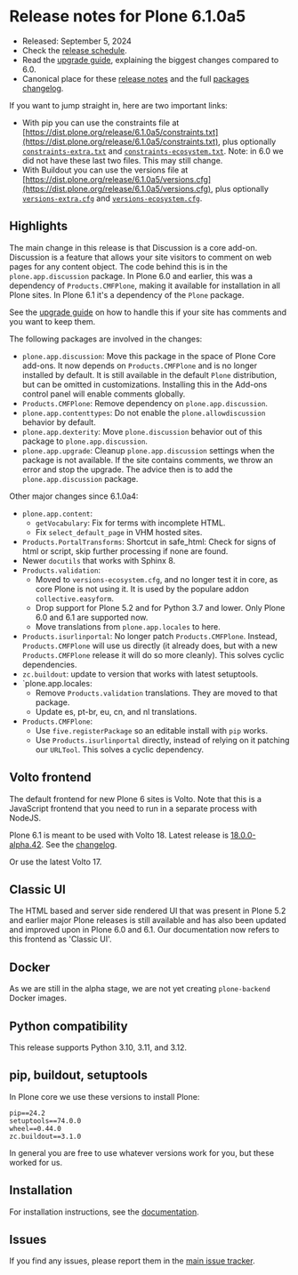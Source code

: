 # Release notes for Plone 6.1.0a5

* Released: September 5, 2024
* Check the [release schedule](https://plone.org/download/release-schedule).
* Read the [upgrade guide](https://6.docs.plone.org/backend/upgrading/version-specific-migration/upgrade-to-61.html), explaining the biggest changes compared to 6.0.
* Canonical place for these [release notes](https://dist.plone.org/release/6.1.0a5/RELEASE-NOTES.md) and the full [packages changelog](https://dist.plone.org/release/6.1.0a5/changelog.txt).

If you want to jump straight in, here are two important links:

* With pip you can use the constraints file at [https://dist.plone.org/release/6.1.0a5/constraints.txt](https://dist.plone.org/release/6.1.0a5/constraints.txt), plus optionally [`constraints-extra.txt`](https://dist.plone.org/release/6.1.0a5/constraints-extra.txt) and [`constraints-ecosystem.txt`](https://dist.plone.org/release/6.1.0a5/constraints-ecosystem.txt).  Note: in 6.0 we did not have these last two files.  This may still change.
* With Buildout you can use the versions file at [https://dist.plone.org/release/6.1.0a5/versions.cfg](https://dist.plone.org/release/6.1.0a5/versions.cfg), plus optionally [`versions-extra.cfg`](https://dist.plone.org/release/6.1.0a5/versions-extra.cfg) and [`versions-ecosystem.cfg`](https://dist.plone.org/release/6.1.0a5/versions-ecosystem.cfg).


## Highlights

The main change in this release is that Discussion is a core add-on.
Discussion is a feature that allows your site visitors to comment on web pages for any content object. The code behind this is in the `plone.app.discussion` package. In Plone 6.0 and earlier, this was a dependency of `Products.CMFPlone`, making it available for installation in all Plone sites. In Plone 6.1 it's a dependency of the `Plone` package.

See the [upgrade guide](https://6.docs.plone.org/backend/upgrading/version-specific-migration/upgrade-to-61.html#discussion-is-a-core-add-on) on how to handle this if your site has comments and you want to keep them.

The following packages are involved in the changes:

* `plone.app.discussion`: Move this package in the space of Plone Core add-ons.
  It now depends on `Products.CMFPlone` and is no longer installed by default.
  It is still available in the default `Plone` distribution, but can be omitted in customizations.
  Installing this in the Add-ons control panel will enable comments globally.
* `Products.CMFPlone`: Remove dependency on `plone.app.discussion`.
* `plone.app.contenttypes`: Do not enable the `plone.allowdiscussion` behavior by default.
* `plone.app.dexterity`: Move `plone.discussion` behavior out of this package to `plone.app.discussion`.
* `plone.app.upgrade`: Cleanup `plone.app.discussion` settings when the package is not available.  If the site contains comments, we throw an error and stop the upgrade.  The advice then is to add the `plone.app.discussion` package.

Other major changes since 6.1.0a4:

* `plone.app.content`:
  * `getVocabulary`: Fix for terms with incomplete HTML.
  * Fix `select_default_page` in VHM hosted sites.
* `Products.PortalTransforms`: Shortcut in safe_html: Check for signs of html or script, skip further processing if none are found.
* Newer `docutils` that works with Sphinx 8.
* `Products.validation`:
  * Moved to `versions-ecosystem.cfg`, and no longer test it in core, as core Plone is not using it.  It is used by the populare addon `collective.easyform`.
  * Drop support for Plone 5.2 and for Python 3.7 and lower.  Only Plone 6.0 and 6.1 are supported now.
  * Move translations from `plone.app.locales` to here.
* `Products.isurlinportal`: No longer patch `Products.CMFPlone`.  Instead, `Products.CMFPlone` will use us directly (it already does, but with a new `Products.CMFPlone` release it will do so more cleanly).  This solves cyclic dependencies.
* `zc.buildout`: update to version that works with latest setuptools.
* `plone.app.locales:
  * Remove `Products.validation` translations. They are moved to that package.
  * Update es, pt-br, eu, cn, and nl translations.
* `Products.CMFPlone`:
  * Use `five.registerPackage` so an editable install with `pip` works.
  * Use `Products.isurlinportal` directly, instead of relying on it patching our `URLTool`.  This solves a cyclic dependency.


## Volto frontend

The default frontend for new Plone 6 sites is Volto.
Note that this is a JavaScript frontend that you need to run in a separate process with NodeJS.

Plone 6.1 is meant to be used with Volto 18.
Latest release is [18.0.0-alpha.42](https://www.npmjs.com/package/@plone/volto/v/18.0.0-alpha.42).  See the [changelog](https://github.com/plone/volto/blob/18.0.0-alpha.42/packages/volto/CHANGELOG.md).

Or use the latest Volto 17.


## Classic UI

The HTML based and server side rendered UI that was present in Plone 5.2 and earlier major Plone releases is still available and has also been updated and improved upon in Plone 6.0 and 6.1.  Our documentation now refers to this frontend as 'Classic UI'.


## Docker

As we are still in the alpha stage, we are not yet creating `plone-backend` Docker images.


## Python compatibility

This release supports Python 3.10, 3.11, and 3.12.


## pip, buildout, setuptools

In Plone core we use these versions to install Plone:

```
pip==24.2
setuptools==74.0.0
wheel==0.44.0
zc.buildout==3.1.0
```

In general you are free to use whatever versions work for you, but these worked for us.


## Installation

For installation instructions, see the [documentation](https://6.docs.plone.org/install/index.html).


## Issues

If you find any issues, please report them in the [main issue tracker](https://github.com/plone/Products.CMFPlone/issues).
